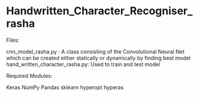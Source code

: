 # Handwritten_Character_Recogniser_rasha

Files:

cnn_model_rasha.py : A class consisting of the Convolutional Neural Net which can be created either statically or dynamically by finding best model
hand_written_character_rasha.py: Used to train and test model

Required Modules:

Keras
NumPy
Pandas
sklearn
hyperopt
hyperas

